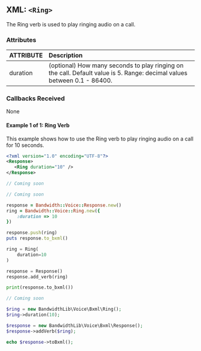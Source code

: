 

## XML: `<Ring>`
The Ring verb is used to play ringing audio on a call.

### Attributes

| ATTRIBUTE | Description                                                                                            |
|:----------|:-------------------------------------------------------------------------------------------------------|
| duration  | (optional) How many seconds to play ringing on the call. Default value is 5. Range: decimal values between 0.1 - 86400.

### Callbacks Received

None


#### Example 1 of 1:  Ring Verb
This example shows how to use the Ring verb to play ringing audio on a call for 10 seconds.




```XML
<?xml version="1.0" encoding="UTF-8"?>
<Response>
   <Ring duration="10" />
</Response>
```



```java
// Coming soon
```



```csharp
// Coming soon
```




```ruby
response = Bandwidth::Voice::Response.new()
ring = Bandwidth::Voice::Ring.new({
    :duration => 10
})

response.push(ring)
puts response.to_bxml()
```



```python
ring = Ring(
    duration=10
)

response = Response()
response.add_verb(ring)

print(response.to_bxml())
```



```js
// Coming soon
```



```php
$ring = new BandwidthLib\Voice\Bxml\Ring();
$ring->duration(10);

$response = new BandwidthLib\Voice\Bxml\Response();
$response->addVerb($ring);

echo $response->toBxml();
```


